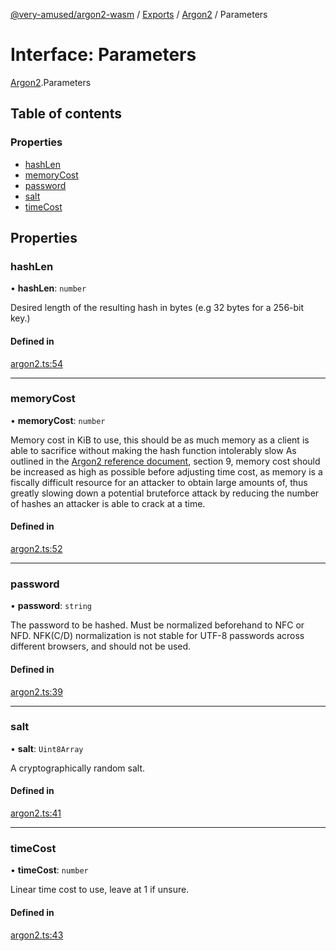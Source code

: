 [@very-amused/argon2-wasm](../README.md) / [Exports](../modules.md) / [Argon2](../modules/Argon2.md) / Parameters

# Interface: Parameters

[Argon2](../modules/Argon2.md).Parameters

## Table of contents

### Properties

- [hashLen](Argon2.Parameters.md#hashlen)
- [memoryCost](Argon2.Parameters.md#memorycost)
- [password](Argon2.Parameters.md#password)
- [salt](Argon2.Parameters.md#salt)
- [timeCost](Argon2.Parameters.md#timecost)

## Properties

### hashLen

• **hashLen**: `number`

Desired length of the resulting hash in bytes (e.g 32 bytes for a 256-bit key.)

#### Defined in

[argon2.ts:54](https://github.com/very-amused/argon2-wasm/blob/ca49ae2/src/argon2.ts#L54)

___

### memoryCost

• **memoryCost**: `number`

Memory cost in KiB to use,
this should be as much memory as a client is able to sacrifice without making the hash function intolerably slow
As outlined in the [Argon2 reference document](https://github.com/P-H-C/phc-winner-argon2/blob/master/argon2-specs.pdf), section 9,
memory cost should be increased as high as possible before adjusting time cost,
as memory is a fiscally difficult resource for an attacker to obtain large amounts of, thus greatly slowing down a potential bruteforce attack
by reducing the number of hashes an attacker is able to crack at a time.

#### Defined in

[argon2.ts:52](https://github.com/very-amused/argon2-wasm/blob/ca49ae2/src/argon2.ts#L52)

___

### password

• **password**: `string`

The password to be hashed. Must be normalized beforehand to NFC or NFD. NFK(C/D) normalization is not stable for UTF-8 passwords across different browsers, and should not be used.

#### Defined in

[argon2.ts:39](https://github.com/very-amused/argon2-wasm/blob/ca49ae2/src/argon2.ts#L39)

___

### salt

• **salt**: `Uint8Array`

A cryptographically random salt.

#### Defined in

[argon2.ts:41](https://github.com/very-amused/argon2-wasm/blob/ca49ae2/src/argon2.ts#L41)

___

### timeCost

• **timeCost**: `number`

Linear time cost to use, leave at 1 if unsure.

#### Defined in

[argon2.ts:43](https://github.com/very-amused/argon2-wasm/blob/ca49ae2/src/argon2.ts#L43)
